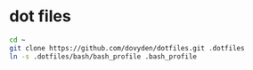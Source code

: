 dot files
=========

```bash
cd ~
git clone https://github.com/dovyden/dotfiles.git .dotfiles
ln -s .dotfiles/bash/bash_profile .bash_profile
```
